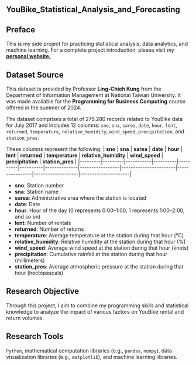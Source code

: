 ## YouBike_Statistical_Analysis_and_Forecasting

## Preface
This is my side project for practicing statistical analysis, data analytics, and machine learning.
For a complete project introduction, please visit my **[personal website.](https://huberthuang2002.github.io/blog/post-6/)**

## Dataset Source
This dataset is provided by Professor **Ling-Chieh Kung** from the Department of Information Management at National Taiwan University. It was made available for the **Programming for Business Computing** course offered in the summer of 2024. 

The dataset comprises a total of 275,280 records related to YouBike data for July 2017 and includes 12 columns: `sno`, `sna`, `sarea`, `date`, `hour`, `lent`, `returned`, `temperature`, `relative_humidity`, `wind_speed`, `precipitation`, and `station_pres`. 

These columns represent the following:
| **sno** | **sna** | **sarea** | **date** | **hour** | **lent** | **returned** | **temperature** | **relative_humidity** | **wind_speed** | **precipitation** | **station_pres** |
|---------|---------|-----------|----------|----------|----------|--------------|-----------------|-----------------------|----------------|-------------------|---------------------|
- **sno**: Station number
- **sna**: Station name
- **sarea**: Administrative area where the station is located
- **date**: Date
- **hour**: Hour of the day (0 represents 0:00–1:00, 1 represents 1:00–2:00, and so on)
- **lent**: Number of rentals
- **returned**: Number of returns
- **temperature**: Average temperature at the station during that hour (°C)
- **relative_humidity**: Relative humidity at the station during that hour (%)
- **wind_speed**: Average wind speed at the station during that hour (knots)
- **precipitation**: Cumulative rainfall at the station during that hour (millimeters)
- **station_pres**: Average atmospheric pressure at the station during that hour (hectopascals)

## Research Objective
Through this project, I aim to combine my programming skills and statistical knowledge to analyze the impact of various factors on YouBike rental and return volumes.

## Research Tools
`Python`, mathematical computation libraries (e.g., `pandas`, `numpy`), data visualization libraries (e.g., `matplotlib`), and machine learning libraries.
